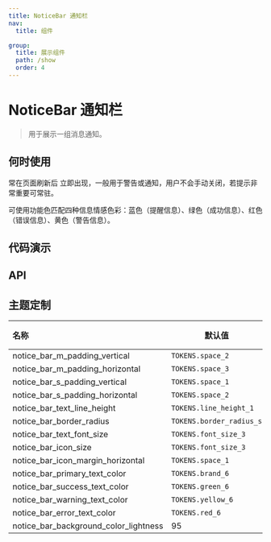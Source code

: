 ```yaml
---
title: NoticeBar 通知栏
nav:
  title: 组件

group:
  title: 展示组件
  path: /show
  order: 4
---
```


# NoticeBar 通知栏

> 用于展示一组消息通知。

## 何时使用

常在页面刷新后 立即出现，一般用于警告或通知，用户不会手动关闭，若提示非常重要可常驻。

可使用功能色匹配四种信息情感色彩：蓝色（提醒信息）、绿色（成功信息）、红色（错误信息）、黄色（警告信息）。

## 代码演示

<code src="./__fixtures__/base.tsx"></code>

<code src="./__fixtures__/status.tsx"></code>

<code src="./__fixtures__/size.tsx"></code>

<code src="./__fixtures__/mode.tsx"></code>

<code src="./__fixtures__/custom.tsx"></code>

## API

## 主题定制

| 名称                                  | 默认值                   | 描述 |
| :------------------------------------ | ------------------------ | ---- |
| notice_bar_m_padding_vertical         | `TOKENS.space_2`         | -    |
| notice_bar_m_padding_horizontal       | `TOKENS.space_3`         | -    |
| notice_bar_s_padding_vertical         | `TOKENS.space_1`         | -    |
| notice_bar_s_padding_horizontal       | `TOKENS.space_2`         | -    |
| notice_bar_text_line_height           | `TOKENS.line_height_1`   | -    |
| notice_bar_border_radius              | `TOKENS.border_radius_s` | -    |
| notice_bar_text_font_size             | `TOKENS.font_size_3`     | -    |
| notice_bar_icon_size                  | `TOKENS.font_size_3`     | -    |
| notice_bar_icon_margin_horizontal     | `TOKENS.space_1`         | -    |
| notice_bar_primary_text_color         | `TOKENS.brand_6`         | -    |
| notice_bar_success_text_color         | `TOKENS.green_6`         | -    |
| notice_bar_warning_text_color         | `TOKENS.yellow_6`        | -    |
| notice_bar_error_text_color           | `TOKENS.red_6`           | -    |
| notice_bar_background_color_lightness | 95                       | -    |
